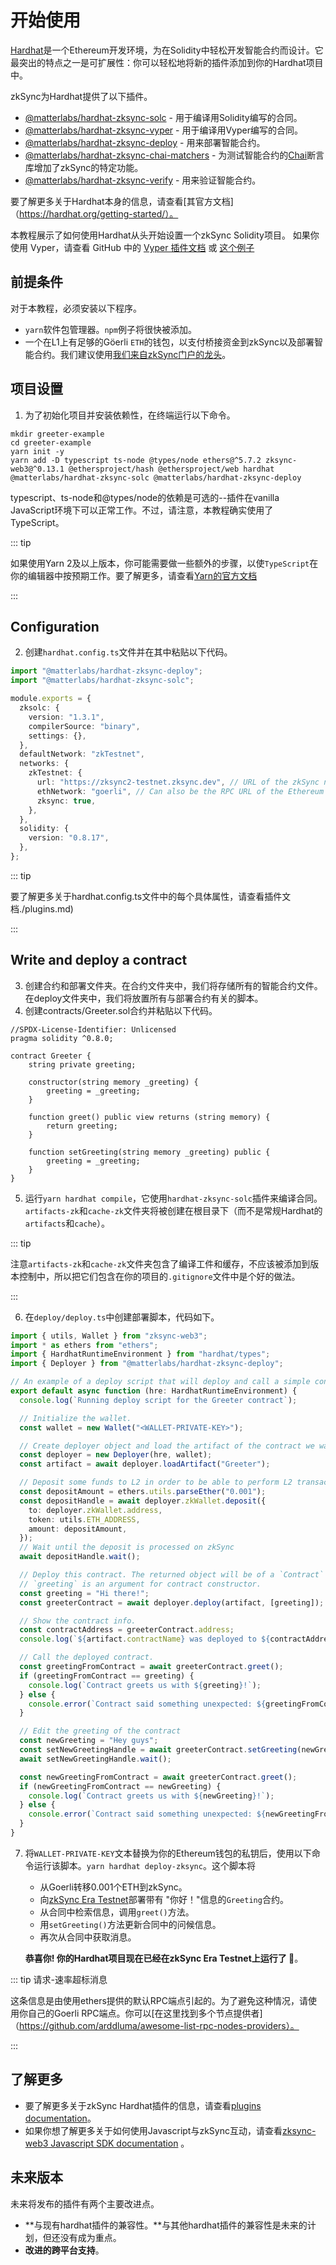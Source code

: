 # 开始使用

[Hardhat](https://hardhat.org)是一个Ethereum开发环境，为在Solidity中轻松开发智能合约而设计。它最突出的特点之一是可扩展性：你可以轻松地将新的插件添加到你的Hardhat项目中。

zkSync为Hardhat提供了以下插件。

- [@matterlabs/hardhat-zksync-solc](./hardhat-zksync-solc.md) - 用于编译用Solidity编写的合同。
- [@matterlabs/hardhat-zksync-vyper](./hardhat-zksync-vyper.md) - 用于编译用Vyper编写的合同。
- [@matterlabs/hardhat-zksync-deploy](./hardhat-zksync-deploy.md) - 用来部署智能合约。
- [@matterlabs/hardhat-zksync-chai-matchers](./hardhat-zksync-chai-matchers.md) - 为测试智能合约的[Chai](https://www.chaijs.com/)断言库增加了zkSync的特定功能。
- [@matterlabs/hardhat-zksync-verify](./hardhat-zksync-verify.md) - 用来验证智能合约。

要了解更多关于Hardhat本身的信息，请查看[其官方文档]（https://hardhat.org/getting-started/）。

本教程展示了如何使用Hardhat从头开始设置一个zkSync Solidity项目。
如果你使用 Vyper，请查看 GitHub 中的 [Vyper 插件文档](./hardhat-zksync-vyper.md) 或 [这个例子](https://github.com/matter-labs/hardhat-zksync/tree/main/examples/vyper-example)


## 前提条件

对于本教程，必须安装以下程序。

- `yarn`软件包管理器。`npm`例子将很快被添加。
- 一个在L1上有足够的Göerli `ETH`的钱包，以支付桥接资金到zkSync以及部署智能合约。我们建议使用[我们来自zkSync门户的龙头](https://portal.zksync.io/faucet)。

## 项目设置

1. 为了初始化项目并安装依赖性，在终端运行以下命令。

```
mkdir greeter-example
cd greeter-example
yarn init -y
yarn add -D typescript ts-node @types/node ethers@^5.7.2 zksync-web3@^0.13.1 @ethersproject/hash @ethersproject/web hardhat @matterlabs/hardhat-zksync-solc @matterlabs/hardhat-zksync-deploy
```

typescript、ts-node和@types/node的依赖是可选的--插件在vanilla JavaScript环境下可以正常工作。不过，请注意，本教程确实使用了TypeScript。

::: tip

如果使用Yarn 2及以上版本，你可能需要做一些额外的步骤，以使`TypeScript`在你的编辑器中按预期工作。要了解更多，请查看[Yarn的官方文档](https://yarnpkg.com/getting-started/editor-sdks)

:::

## Configuration

2. 创建`hardhat.config.ts`文件并在其中粘贴以下代码。

```typescript
import "@matterlabs/hardhat-zksync-deploy";
import "@matterlabs/hardhat-zksync-solc";

module.exports = {
  zksolc: {
    version: "1.3.1",
    compilerSource: "binary",
    settings: {},
  },
  defaultNetwork: "zkTestnet",
  networks: {
    zkTestnet: {
      url: "https://zksync2-testnet.zksync.dev", // URL of the zkSync network RPC
      ethNetwork: "goerli", // Can also be the RPC URL of the Ethereum network (e.g. `https://goerli.infura.io/v3/<API_KEY>`)
      zksync: true,
    },
  },
  solidity: {
    version: "0.8.17",
  },
};
```

::: tip

要了解更多关于hardhat.config.ts文件中的每个具体属性，请查看插件文档./plugins.md)

:::

## Write and deploy a contract

3. 创建合约和部署文件夹。在合约文件夹中，我们将存储所有的智能合约文件。在deploy文件夹中，我们将放置所有与部署合约有关的脚本。
4. 创建contracts/Greeter.sol合约并粘贴以下代码。

```solidity
//SPDX-License-Identifier: Unlicensed
pragma solidity ^0.8.0;

contract Greeter {
    string private greeting;

    constructor(string memory _greeting) {
        greeting = _greeting;
    }

    function greet() public view returns (string memory) {
        return greeting;
    }

    function setGreeting(string memory _greeting) public {
        greeting = _greeting;
    }
}
```

5. 运行`yarn hardhat compile`，它使用`hardhat-zksync-solc`插件来编译合同。`artifacts-zk`和`cache-zk`文件夹将被创建在根目录下（而不是常规Hardhat的`artifacts`和`cache`）。

::: tip

注意`artifacts-zk`和`cache-zk`文件夹包含了编译工件和缓存，不应该被添加到版本控制中，所以把它们包含在你的项目的`.gitignore`文件中是个好的做法。

:::

6. 在`deploy/deploy.ts`中创建部署脚本，代码如下。

```typescript
import { utils, Wallet } from "zksync-web3";
import * as ethers from "ethers";
import { HardhatRuntimeEnvironment } from "hardhat/types";
import { Deployer } from "@matterlabs/hardhat-zksync-deploy";

// An example of a deploy script that will deploy and call a simple contract.
export default async function (hre: HardhatRuntimeEnvironment) {
  console.log(`Running deploy script for the Greeter contract`);

  // Initialize the wallet.
  const wallet = new Wallet("<WALLET-PRIVATE-KEY>");

  // Create deployer object and load the artifact of the contract we want to deploy.
  const deployer = new Deployer(hre, wallet);
  const artifact = await deployer.loadArtifact("Greeter");

  // Deposit some funds to L2 in order to be able to perform L2 transactions.
  const depositAmount = ethers.utils.parseEther("0.001");
  const depositHandle = await deployer.zkWallet.deposit({
    to: deployer.zkWallet.address,
    token: utils.ETH_ADDRESS,
    amount: depositAmount,
  });
  // Wait until the deposit is processed on zkSync
  await depositHandle.wait();

  // Deploy this contract. The returned object will be of a `Contract` type, similarly to ones in `ethers`.
  // `greeting` is an argument for contract constructor.
  const greeting = "Hi there!";
  const greeterContract = await deployer.deploy(artifact, [greeting]);

  // Show the contract info.
  const contractAddress = greeterContract.address;
  console.log(`${artifact.contractName} was deployed to ${contractAddress}`);

  // Call the deployed contract.
  const greetingFromContract = await greeterContract.greet();
  if (greetingFromContract == greeting) {
    console.log(`Contract greets us with ${greeting}!`);
  } else {
    console.error(`Contract said something unexpected: ${greetingFromContract}`);
  }

  // Edit the greeting of the contract
  const newGreeting = "Hey guys";
  const setNewGreetingHandle = await greeterContract.setGreeting(newGreeting);
  await setNewGreetingHandle.wait();

  const newGreetingFromContract = await greeterContract.greet();
  if (newGreetingFromContract == newGreeting) {
    console.log(`Contract greets us with ${newGreeting}!`);
  } else {
    console.error(`Contract said something unexpected: ${newGreetingFromContract}`);
  }
}
```

7. 将`WALLET-PRIVATE-KEY`文本替换为你的Ethereum钱包的私钥后，使用以下命令运行该脚本。`yarn hardhat deploy-zksync`。这个脚本将

   - 从Goerli转移0.001个ETH到zkSync。
   - 向[zkSync Era Testnet](.../.../dev/fundamentals/interacting.md)部署带有 "你好！"信息的`Greeting`合约。
   - 从合同中检索信息，调用`greet()`方法。
   - 用`setGreeting()`方法更新合同中的问候信息。
   - 再次从合同中获取消息。

   **恭喜你! 你的Hardhat项目现在已经在zkSync Era Testnet上运行了 🎉**。

::: tip 请求-速率超标消息

这条信息是由使用ethers提供的默认RPC端点引起的。为了避免这种情况，请使用你自己的Goerli RPC端点。你可以[在这里找到多个节点提供者]（https://github.com/arddluma/awesome-list-rpc-nodes-providers）。

:::

## 了解更多

- 要了解更多关于zkSync Hardhat插件的信息，请查看[plugins documentation](./plugins)。
- 如果你想了解更多关于如何使用Javascript与zkSync互动，请查看[zksync-web3 Javascript SDK documentation](./js) 。

## 未来版本

未来将发布的插件有两个主要改进点。

- **与现有hardhat插件的兼容性。**与其他hardhat插件的兼容性是未来的计划，但还没有成为重点。
- **改进的跨平台支持**。

